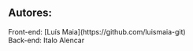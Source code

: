 ## Autores:



<p>
  Front-end: [Luís Maia](https://github.com/luismaia-git)  <br />
  Back-end: Italo Alencar 
</p>
